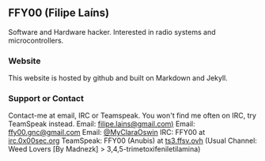 ## FFY00 (Filipe Laíns)

Software and Hardware hacker. Interested in radio systems and microcontrollers.

### Website

This website is hosted by github and built on Markdown and Jekyll.

### Support or Contact

Contact-me at email, IRC or Teamspeak. You won't find me often on IRC, try TeamSpeak instead.
Email: [filipe.lains@gmail.com)](mailto:filipe.lains@gmail.com)
Email: [ffy00.gnc@gmail.com](mailto:ffy00.gnc@gmail.com)
Email: [@MyClaraOswin](https://twitter.com/MyClaraOswin)
IRC: FFY00 at [irc.0x00sec.org](irc:irc.0x00sec.org)
TeamSpeak: FFY00 (Anubis) at [ts3.ffsv.ovh](ts3server://ts3.ffsv.ovh) (Usual Channel: Weed Lovers [By Madnezk] > 3,4,5-trimetoxifeniletilamina)
